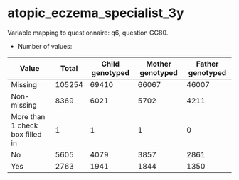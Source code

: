 # atopic_eczema_specialist_3y
Variable mapping to questionnaire: q6, question GG80.
- Number of values:

| Value | Total | Child genotyped | Mother genotyped | Father genotyped |
| ----- | ----- | --------------- | ---------------- | ---------------- |
| Missing | 105254 | 69410 | 66067 | 46007 |
| Non-missing | 8369 | 6021 | 5702 | 4211 |
| More than 1 check box filled in | 1 | 1 | 1 |0 |
| No | 5605 | 4079 | 3857 |2861 |
| Yes | 2763 | 1941 | 1844 |1350 |



